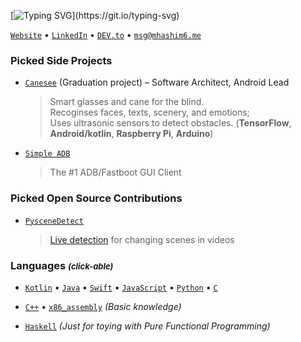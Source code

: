 [![Typing SVG](https://readme-typing-svg.herokuapp.com?color=%23ceaa37&width=420&height=60&lines=Heared+you+of+The+Unhappy+Folk%3F;Or+The+Upside-Down+Tree%3F;Clear++your+mind%2C+and+you'll+see...)](https://git.io/typing-svg)

[`Website`](http://mhashim6.me) • [`LinkedIn`](https://www.linkedin.com/in/mhashim6/) • [`DEV.to`](https://dev.to/mhashim6) • [`msg@mhashim6.me`](mailto:msg@mhashim6.me)

### Picked Side Projects

- [`Canesee`](https://github.com/canesee-project) (Graduation project) – Software Architect, Android Lead

  > Smart glasses and cane for the blind. \
  > Recoginses faces, texts, scenery, and emotions; \
  > Uses ultrasonic sensors to detect obstacles.
  > (**TensorFlow**, **Android/kotlin**, **Raspberry Pi**, **Arduino**)
  
- [`Simple ADB`](https://github.com/mhashim6/Simple-ADB)

  > The #1 ADB/Fastboot GUI Client


### Picked Open Source Contributions

- [`PysceneDetect`](https://pyscenedetect.readthedocs.io/en/stable/)

  > [Live detection](https://github.com/Breakthrough/PySceneDetect/pull/151) for changing scenes in videos

### Languages <i style="font-size: small;">(click-able)</i>

- [`Kotlin`](https://github.com/mhashim6?tab=repositories&language=kotlin) • [`Java`](https://github.com/mhashim6?tab=repositories&language=java) • [`Swift`](https://github.com/mhashim6?tab=repositories&language=swift) • [`JavaScript`](https://github.com/mhashim6?tab=repositories&language=javascript) • [`Python`](https://github.com/mhashim6?tab=repositories&language=python) • [`C`](https://github.com/mhashim6?tab=repositories&language=c)

- [`C++`](https://github.com/mhashim6?tab=repositories&language=c%2B%2B) • [`x86_assembly`](https://github.com/mhashim6?tab=repositories&language=assembly) _(Basic knowledge)_

- [`Haskell`](https://github.com/mhashim6?tab=repositories&language=haskell) _(Just for toying with Pure Functional Programming)_
